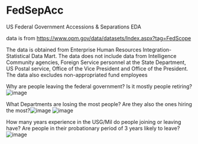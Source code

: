 # FedSepAcc
US Federal Government Accessions &amp; Separations EDA

data is from https://www.opm.gov/data/datasets/Index.aspx?tag=FedScope



The data is obtained from Enterprise Human Resources Integration-Statistical Data Mart. The data does not include data from Intelligence Community agencies, Foreign Service personnel at the State Department, US Postal service, Office of the Vice President and Office of the President. The data also excludes  non-appropriated fund employees



Why are people leaving the federal government? Is it mostly people retiring?
![image](https://github.com/jpierce0123/FedSepAcc/assets/149446202/9a7d6d0f-bd57-42a9-b747-500d58f4edb2)

What Departments are losing the most people? Are they also the ones hiring the most?![image](https://github.com/jpierce0123/FedSepAcc/assets/149446202/62226217-223d-42d7-a276-392a40bea3af)
![image](https://github.com/jpierce0123/FedSepAcc/assets/149446202/d9ed7fdf-4e38-4e6c-9b61-7e695e7d6cdb)

How many years experience in the USG/Mil do people joining or leaving have?
Are people in their probationary period of 3 years likely to leave?
![image](https://github.com/jpierce0123/FedSepAcc/assets/149446202/a8183f21-a5ab-41dc-bb60-87a5dea0cfba)
